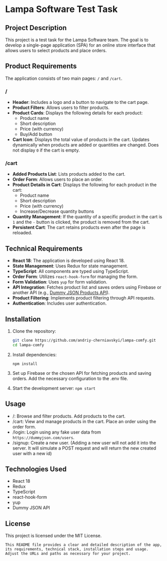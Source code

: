 # Lampa Software Test Task

## Project Description

This project is a test task for the Lampa Software team. The goal is to develop a single-page application
(SPA) for an online store interface that allows users to select products and place orders.

## Product Requirements

The application consists of two main pages: `/` and `/cart`.

### /

- **Header**: Includes a logo and a button to navigate to the cart page.
- **Product Filters**: Allows users to filter products.
- **Product Cards**: Displays the following details for each product:
  - Product name
  - Short description
  - Price (with currency)
  - Buy/Add button
- **Cart Icon**: Displays the total value of products in the cart. Updates dynamically when products are added
  or quantities are changed. Does not display `0` if the cart is empty.

### /cart

- **Added Products List**: Lists products added to the cart.
- **Order Form**: Allows users to place an order.
- **Product Details in Cart**: Displays the following for each product in the cart:
  - Product name
  - Short description
  - Price (with currency)
  - Increase/Decrease quantity buttons
- **Quantity Management**: If the quantity of a specific product in the cart is `1` and the `-` button is
  clicked, the product is removed from the cart.
- **Persistent Cart**: The cart retains products even after the page is reloaded.

## Technical Requirements

- **React 18**: The application is developed using React 18.
- **State Management**: Uses Redux for state management.
- **TypeScript**: All components are typed using TypeScript.
- **Order Form**: Utilizes `react-hook-form` for managing the form.
- **Form Validation**: Uses `yup` for form validation.
- **API Integration**: Fetches product list and saves orders using Firebase or another API (e.g.,
  [Dummy JSON Products API](https://dummyjson.com/docs/products)).
- **Product Filtering**: Implements product filtering through API requests.
- **Authentication**: Includes user authentication.

## Installation

1. Clone the repository:
   ```bash
   git clone https://github.com/andriy-cherniavskyi/lampa-comfy.git
   cd lampa-comfy
   ```
2. Install dependencies:

   `npm install`

3. Set up Firebase or the chosen API for fetching products and saving orders. Add the necessary configuration
   to the .env file.

4. Start the development server: `npm start`

## Usage

- /: Browse and filter products. Add products to the cart.
- /cart: View and manage products in the cart. Place an order using the order form.
- /login: Login using any fake user data from `https://dummyjson.com/users`.
- /signup: Create a new user. (Adding a new user will not add it into the server. It will simulate a POST
  request and will return the new created user with a new id)

## Technologies Used

- React 18
- Redux
- TypeScript
- react-hook-form
- yup
- Dummy JSON API

## License

This project is licensed under the MIT License.

```
This README file provides a clear and detailed description of the app, its requirements, technical stack, installation steps and usage. Adjust the URLs and paths as necessary for your project.
```
